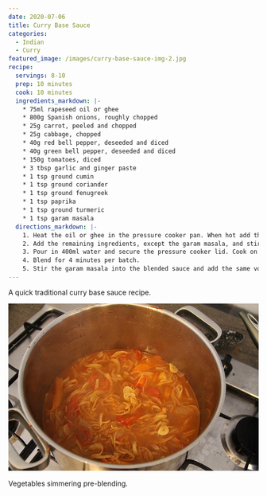 ```yaml
---
date: 2020-07-06
title: Curry Base Sauce
categories:
  - Indian
  - Curry
featured_image: /images/curry-base-sauce-img-2.jpg
recipe:
  servings: 8-10
  prep: 10 minutes
  cook: 10 minutes
  ingredients_markdown: |-
    * 75ml rapeseed oil or ghee
    * 800g Spanish onions, roughly chopped
    * 25g carrot, peeled and chopped
    * 25g cabbage, chopped
    * 40g red bell pepper, deseeded and diced
    * 40g green bell pepper, deseeded and diced
    * 150g tomatoes, diced
    * 3 tbsp garlic and ginger paste
    * 1 tsp ground cumin
    * 1 tsp ground coriander
    * 1 tsp ground fenugreek
    * 1 tsp paprika
    * 1 tsp ground turmeric
    * 1 tsp garam masala
  directions_markdown: |-
    1. Heat the oil or ghee in the pressure cooker pan. When hot add the onions and fry for around 5 minutes until soft and translicent but not brown.
    2. Add the remaining ingredients, except the garam masala, and stir to combine. Fry for a further minute.
    3. Pour in 400ml water and secure the pressure cooker lid. Cook on high pressure for 10 minutes then carefully open the pressure valve to release the steam.
    4. Blend for 4 minutes per batch.
    5. Stir the garam masala into the blended sauce and add the same volume of water to your base sauce.
---
```


A quick traditional curry base sauce recipe.

![Base Sauce](/images/curry-base-sauce-img-1.jpg)

Vegetables simmering pre-blending.
